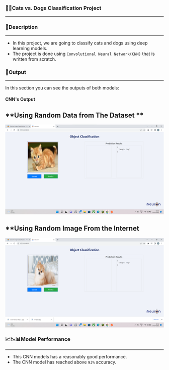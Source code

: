 ### 🐶🐱Cats vs. Dogs Classification Project
---

### 📄Description
---
* In this project, we are going to classify cats and dogs using deep learning models.
* The project is done using `Convolutional Neural Network(CNN)` that is written from scratch.

### 📕Output
---
In this section you can see the outputs of both models:
#### CNN's Output
**Using Random Data from The Dataset **
---
![alt text](https://github.com/iamsj2022/Dog-CatsClassification/blob/main/Default.png)

**Using Random Image From the Internet
---
![alt text](https://github.com/iamsj2022/Dog-CatsClassification/blob/main/Random_checkfrom_Internet.png)

### 📈📉📊Model Performance
---
* This CNN models has a reasonably good performance.
* The CNN model has reached above `93%` accuracy.



